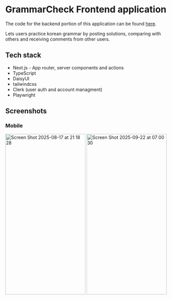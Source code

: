 # GrammarCheck Frontend application

The code for the backend portion of this application can be found [here](https://github.com/devldm/grammar-check-go-api).

Lets users practice korean grammar by posting solutions, comparing with others and receiving comments from other users.

## Tech stack
- Next.js - App router, server components and actions
- TypeScript
- DaisyUI
- tailwindcss
- Clerk (user auth and account managment)
- Playwright

## Screenshots
### Mobile
<img width="250" height="500" alt="Screen Shot 2025-08-17 at 21 18 28" src="https://github.com/user-attachments/assets/1335b3dc-a156-4809-b28d-686bb99acd9c" />
<img width="250" height="500" alt="Screen Shot 2025-09-22 at 07 00 30" src="https://github.com/user-attachments/assets/0fc5c120-4498-44e5-98fd-5886454a05c8" />


